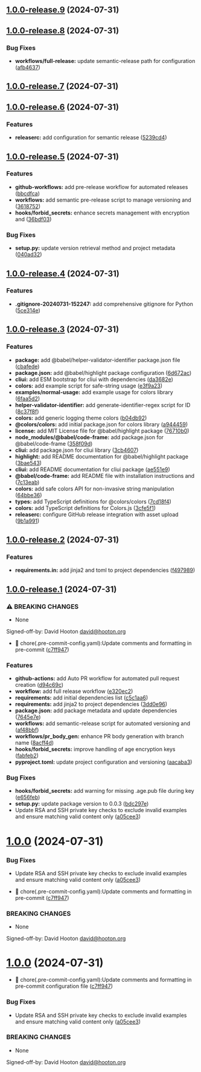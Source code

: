 ## [1.0.0-release.9](https://github.com/djh00t/sops-pre-commit/compare/v1.0.0-release.8...v1.0.0-release.9) (2024-07-31)

## [1.0.0-release.8](https://github.com/djh00t/sops-pre-commit/compare/v1.0.0-release.7...v1.0.0-release.8) (2024-07-31)


### Bug Fixes

* **workflows/full-release:** update semantic-release path for configuration ([afb4637](https://github.com/djh00t/sops-pre-commit/commit/afb463752a3c09cdf2c6e8411412cc767a7bf4ea))

## [1.0.0-release.7](https://github.com/djh00t/sops-pre-commit/compare/v1.0.0-release.6...v1.0.0-release.7) (2024-07-31)

## [1.0.0-release.6](https://github.com/djh00t/sops-pre-commit/compare/v1.0.0-release.5...v1.0.0-release.6) (2024-07-31)


### Features

* **releaserc:** add configuration for semantic release ([5239cd4](https://github.com/djh00t/sops-pre-commit/commit/5239cd416ea43cd85d2df57b473b41303f358f63))

## [1.0.0-release.5](https://github.com/djh00t/sops-pre-commit/compare/v1.0.0-release.4...v1.0.0-release.5) (2024-07-31)


### Features

* **github-workflows:** add pre-release workflow for automated releases ([bbcdfca](https://github.com/djh00t/sops-pre-commit/commit/bbcdfca8e3d04c9bbcffc8e642aa239ad8b6c880))
* **workflows:** add semantic pre-release script to manage versioning and ([3618752](https://github.com/djh00t/sops-pre-commit/commit/3618752a00d1ba8f8725895d67eb1601d60121a0))
* **hooks/forbid_secrets:** enhance secrets management with encryption and ([36bdf03](https://github.com/djh00t/sops-pre-commit/commit/36bdf035487099ff0bbb919fc5268f1bb5ecca89))


### Bug Fixes

* **setup.py:** update version retrieval method and project metadata ([040ad32](https://github.com/djh00t/sops-pre-commit/commit/040ad3250992a42248ccc4dea92eccc90532a041))

## [1.0.0-release.4](https://github.com/djh00t/sops-pre-commit/compare/v1.0.0-release.3...v1.0.0-release.4) (2024-07-31)


### Features

* **.gitignore-20240731-152247:** add comprehensive gitignore for Python ([5ce314e](https://github.com/djh00t/sops-pre-commit/commit/5ce314ecf9b1ddb85bb0b493c402038ecdc8a11a))

## [1.0.0-release.3](https://github.com/djh00t/sops-pre-commit/compare/v1.0.0-release.2...v1.0.0-release.3) (2024-07-31)


### Features

* **package:** add @babel/helper-validator-identifier package.json file ([cbafede](https://github.com/djh00t/sops-pre-commit/commit/cbafedeb21ab69dc8745e61c2b3931b3b155632e))
* **package.json:** add @babel/highlight package configuration ([6d672ac](https://github.com/djh00t/sops-pre-commit/commit/6d672acb5084a0de9a9cd13e1e07ffea9fc2a789))
* **cliui:** add ESM bootstrap for cliui with dependencies ([da3682e](https://github.com/djh00t/sops-pre-commit/commit/da3682e816913c0ba4e56c52f04bd8ebbd7e3a58))
* **colors:** add example script for safe-string usage ([e3f9a23](https://github.com/djh00t/sops-pre-commit/commit/e3f9a231ed32298f9cdf75b0df75b0db7f02f179))
* **examples/normal-usage:** add example usage for colors library ([6faa5d2](https://github.com/djh00t/sops-pre-commit/commit/6faa5d2ff661bd3e9a4905349f10e07542310bff))
* **helper-validator-identifier:** add generate-identifier-regex script for ID ([8c37f8f](https://github.com/djh00t/sops-pre-commit/commit/8c37f8fdcab8e8151684f06f3a102bf8c501eac5))
* **colors:** add generic logging theme colors ([b04db92](https://github.com/djh00t/sops-pre-commit/commit/b04db928bcbca6deee157bce303d8355714b80e4))
* **@colors/colors:** add initial package.json for colors library ([a944459](https://github.com/djh00t/sops-pre-commit/commit/a944459ee4beacaea76ef765944ba0d3eacd4363))
* **license:** add MIT License file for @babel/highlight package ([76710b0](https://github.com/djh00t/sops-pre-commit/commit/76710b0b4ec9cdcae018f03ca9470802cf4f67bc))
* **node_modules/@babel/code-frame:** add package.json for @babel/code-frame ([358f09d](https://github.com/djh00t/sops-pre-commit/commit/358f09d934a8ccb2bfcbd05f367d43c1fdf03ab1))
* **cliui:** add package.json for cliui library ([3cb4607](https://github.com/djh00t/sops-pre-commit/commit/3cb46072b034a611c997ae90136682e517e87a5f))
* **highlight:** add README documentation for @babel/highlight package ([3bae543](https://github.com/djh00t/sops-pre-commit/commit/3bae543ef2e4795cc61ce45b374135eb13c1b085))
* **cliui:** add README documentation for cliui package ([ae551e9](https://github.com/djh00t/sops-pre-commit/commit/ae551e99d2928561aafe9d4c93be0aac91caa1bf))
* **@babel/code-frame:** add README file with installation instructions and ([7c13eab](https://github.com/djh00t/sops-pre-commit/commit/7c13eabe0162170c183e1555a94d440761d37bc4))
* **colors:** add safe colors API for non-invasive string manipulation ([64bbe36](https://github.com/djh00t/sops-pre-commit/commit/64bbe36cd1789983681cb0eb9297dca9aea8ffb9))
* **types:** add TypeScript definitions for @colors/colors ([7cd18f4](https://github.com/djh00t/sops-pre-commit/commit/7cd18f4bf8c2d4e95f9e3d1b54f3750a849fcd0b))
* **colors:** add TypeScript definitions for Colors.js ([3cfe5f1](https://github.com/djh00t/sops-pre-commit/commit/3cfe5f14983d7de3b7bf286125d5c50421966b50))
* **releaserc:** configure GitHub release integration with asset upload ([9b1a991](https://github.com/djh00t/sops-pre-commit/commit/9b1a99134b74a5e3c55e9a9264850144374f3e04))

## [1.0.0-release.2](https://github.com/djh00t/sops-pre-commit/compare/v1.0.0-release.1...v1.0.0-release.2) (2024-07-31)


### Features

* **requirements.in:** add jinja2 and toml to project dependencies ([f497989](https://github.com/djh00t/sops-pre-commit/commit/f49798957f98444e0e501069035442a02f0be52d))

## [1.0.0-release.1](https://github.com/djh00t/sops-pre-commit/compare/v0.0.2...v1.0.0-release.1) (2024-07-31)


### ⚠ BREAKING CHANGES

* None

Signed-off-by: David Hooton <david@hooton.org>

* 🔧 chore(.pre-commit-config.yaml):Update comments and formatting in pre-commit ([c7ff947](https://github.com/djh00t/sops-pre-commit/commit/c7ff947a080ec5a3f5c13dbdf29e4b4ce803b73f))


### Features

* **github-actions:** add Auto PR workflow for automated pull request creation ([d94c69c](https://github.com/djh00t/sops-pre-commit/commit/d94c69ca7a2037290bb86fb5222ed732529dd96f))
* **workflow:** add full release workflow ([e320ec2](https://github.com/djh00t/sops-pre-commit/commit/e320ec2421c83cf4c7f0721d19544004ad912213))
* **requirements:** add initial dependencies list ([c5c1aa6](https://github.com/djh00t/sops-pre-commit/commit/c5c1aa64e349a64dc8c9b871605ebbe394c474c8))
* **requirements:** add jinja2 to project dependencies ([3dd0e96](https://github.com/djh00t/sops-pre-commit/commit/3dd0e96a6df6a6e563e35977fb5b4df7a29cd77b))
* **package.json:** add package metadata and update dependencies ([7645e7e](https://github.com/djh00t/sops-pre-commit/commit/7645e7ef38013a03392e20b6818d508f5d7239c5))
* **workflows:** add semantic-release script for automated versioning and ([af48bbf](https://github.com/djh00t/sops-pre-commit/commit/af48bbf9911666c10d39741bae40cf11239a7649))
* **workflows/pr_body_gen:** enhance PR body generation with branch name ([8acff4d](https://github.com/djh00t/sops-pre-commit/commit/8acff4d164065163124f4d03604cb7c761f46a09))
* **hooks/forbid_secrets:** improve handling of age encryption keys ([fabfeb2](https://github.com/djh00t/sops-pre-commit/commit/fabfeb234afb8ed8b4b897007e34f5e929e3e9b1))
* **pyproject.toml:** update project configuration and versioning ([aacaba3](https://github.com/djh00t/sops-pre-commit/commit/aacaba3ae1fd77be6742840ad53a5b8b8a957146))


### Bug Fixes

* **hooks/forbid_secrets:** add warning for missing .age.pub file during key ([e656feb](https://github.com/djh00t/sops-pre-commit/commit/e656feb1ae0d457ff2569042bd63056b2b66314f))
* **setup.py:** update package version to 0.0.3 ([bdc297e](https://github.com/djh00t/sops-pre-commit/commit/bdc297e2974beb929caa359bc84160ca3ad3a315))
* Update RSA and SSH private key checks to exclude invalid examples and ensure matching valid content only ([a05cee3](https://github.com/djh00t/sops-pre-commit/commit/a05cee36cd8f2e66fe404b22a2843becbb9d7d8a))

# [1.0.0](https://github.com/djh00t/sops-pre-commit/compare/v0.0.2...v1.0.0) (2024-07-31)


### Bug Fixes

* Update RSA and SSH private key checks to exclude invalid examples and ensure matching valid content only ([a05cee3](https://github.com/djh00t/sops-pre-commit/commit/a05cee36cd8f2e66fe404b22a2843becbb9d7d8a))


* 🔧 chore(.pre-commit-config.yaml):Update comments and formatting in pre-commit ([c7ff947](https://github.com/djh00t/sops-pre-commit/commit/c7ff947a080ec5a3f5c13dbdf29e4b4ce803b73f))


### BREAKING CHANGES

* None

Signed-off-by: David Hooton <david@hooton.org>

# [1.0.0](https://github.com/djh00t/sops-pre-commit/compare/v0.0.2...v1.0.0) (2024-07-31)


* 🔧 chore(.pre-commit-config.yaml):Update comments and formatting in pre-commit configuration file ([c7ff947](https://github.com/djh00t/sops-pre-commit/commit/c7ff947a080ec5a3f5c13dbdf29e4b4ce803b73f))


### Bug Fixes

* Update RSA and SSH private key checks to exclude invalid examples and ensure matching valid content only ([a05cee3](https://github.com/djh00t/sops-pre-commit/commit/a05cee36cd8f2e66fe404b22a2843becbb9d7d8a))


### BREAKING CHANGES

* None

Signed-off-by: David Hooton <david@hooton.org>

